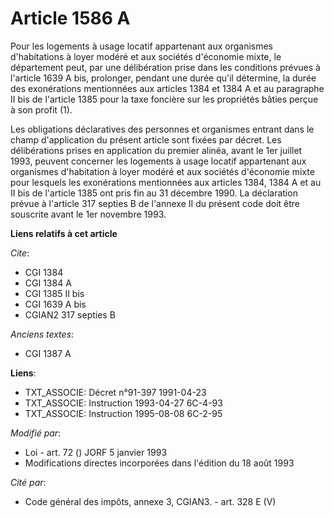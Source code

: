 # Article 1586 A

Pour les logements à usage locatif appartenant aux organismes d'habitations à loyer modéré et aux sociétés d'économie mixte,
le département peut, par une délibération prise dans les conditions prévues à l'article 1639 A bis, prolonger, pendant une
durée qu'il détermine, la durée des exonérations mentionnées aux articles 1384 et 1384 A et au paragraphe II bis de l'article
1385 pour la taxe foncière sur les propriétés bâties perçue à son profit (1).

Les obligations déclaratives des personnes et organismes entrant dans le champ d'application du présent article sont fixées
par décret.    Les délibérations prises en application du premier alinéa, avant le 1er juillet 1993, peuvent concerner les
logements à usage locatif appartenant aux organismes d'habitation à loyer modéré et aux sociétés d'économie mixte pour
lesquels les exonérations mentionnées aux articles 1384, 1384 A et au II bis de l'article 1385 ont pris fin au 31 décembre
1990. La déclaration prévue à l'article 317 septies B de l'annexe II du présent code doit être souscrite avant le 1er
novembre 1993.

**Liens relatifs à cet article**

_Cite_:

  - CGI 1384
  - CGI 1384 A
  - CGI 1385 II bis
  - CGI 1639 A bis
  - CGIAN2 317 septies B

_Anciens textes_:

  - CGI 1387 A

**Liens**:

  - TXT_ASSOCIE: Décret n°91-397 1991-04-23
  - TXT_ASSOCIE: Instruction 1993-04-27 6C-4-93
  - TXT_ASSOCIE: Instruction 1995-08-08 6C-2-95

_Modifié par_:

  - Loi - art. 72 () JORF 5 janvier 1993
  - Modifications directes incorporées dans l'édition du 18 août 1993

_Cité par_:

  - Code général des impôts, annexe 3, CGIAN3. - art. 328 E (V)
